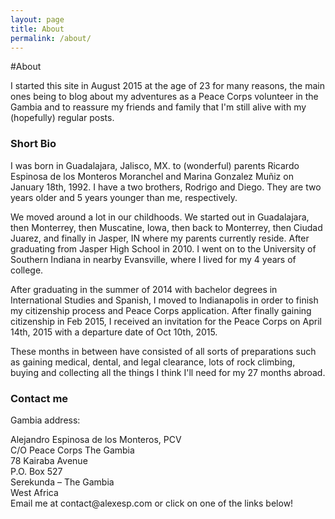 ```yaml
---
layout: page
title: About
permalink: /about/
---
```

#About

I started this site in August 2015 at the age of 23 for many reasons, the main ones being to blog about my adventures as a Peace Corps volunteer in the Gambia and to reassure my friends and family that I'm still alive with my (hopefully) regular posts.

### Short Bio

I was born in Guadalajara, Jalisco, MX. to (wonderful) parents Ricardo Espinosa de los Monteros Moranchel and Marina Gonzalez Muñiz on January 18th, 1992. I have a two brothers, Rodrigo and Diego. They are two years older and 5 years younger than me, respectively.

We moved around a lot in our childhoods. We started out in Guadalajara, then Monterrey, then Muscatine, Iowa, then back to Monterrey, then Ciudad Juarez, and finally in Jasper, IN where my parents currently reside. After graduating from Jasper High School in 2010. I went on to the University of Southern Indiana in nearby Evansville, where I lived for my 4 years of college. 

After graduating in the summer of 2014 with bachelor degrees in International Studies and Spanish, I moved to Indianapolis in order to finish my citizenship process and Peace Corps application. After finally gaining citizenship in Feb 2015, I received an invitation for the Peace Corps on April 14th, 2015 with a departure date of Oct 10th, 2015.

These months in between have consisted of all sorts of preparations such as gaining medical, dental, and legal clearance, lots of rock climbing, buying and collecting all the things I think I'll need for my 27 months abroad.


### Contact me

Gambia address:

<div class="centeralign">
Alejandro Espinosa de los Monteros, PCV  
</div>
<div class="centeralign">
C/O Peace Corps The Gambia
</div>
<div class="centeralign">
78 Kairaba Avenue
</div>
<div class="centeralign">
P.O. Box 527
</div>
<div class="centeralign">
Serekunda – The Gambia
</div>
<div class="centeralign">
West Africa
</div>
<div class="centeralign">
Email me at contact@alexesp.com or click on one of the links below!
</div>